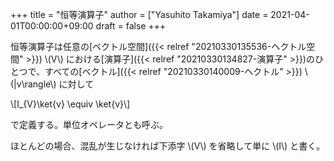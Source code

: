 +++
title = "恒等演算子"
author = ["Yasuhito Takamiya"]
date = 2021-04-01T00:00:00+09:00
draft = false
+++

恒等演算子は任意の[ベクトル空間]({{< relref "20210330135536-ヘクトル空間" >}}) \\(V\\) における[演算子]({{< relref "20210330134827-演算子" >}})のひとつで、すべての[ベクトル]({{< relref "20210330140009-ヘクトル" >}}) \\(|v\rangle\\) に対して

\\[I\_{V}\ket{v} \equiv \ket{v}\\]

で定義する。単位オペレータとも呼ぶ。

ほとんどの場合、混乱が生じなければ下添字 \\(V\\) を省略して単に \\(I\\) と書く。
